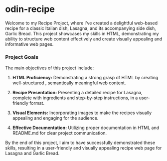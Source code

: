 # odin-recipe

Welcome to my Recipe Project, where I've created a delightful web-based recipe for a classic Italian dish, Lasagna, and its accompanying side dish, Garlic Bread. This project showcases my skills in HTML, demonstrating my ability to structure web content effectively and create visually appealing and informative web pages.

### Project Goals

The main objectives of this project include:

1. **HTML Proficiency:** Demonstrating a strong grasp of HTML by creating well-structured , semantically meaningful web content.

2. **Recipe Presentation:** Presenting a detailed recipe for Lasagna, complete with ingredients and step-by-step instructions, in a user-friendly format.

3. **Visual Elements:** Incorporating images to make the recipes visually appealing and engaging for the audience.

4. **Effective Documentation:** Utilizing proper documentation in HTML and README.md for clear project communication.

By the end of this project, I aim to have successfully demonstrated these skills, resulting in a user-friendly and visually appealing recipe web page for Lasagna and Garlic Bread.